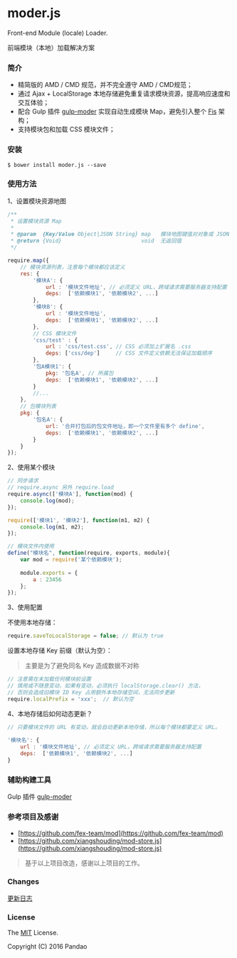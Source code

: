 # moder.js

Front-end Module (locale) Loader. 

前端模块（本地）加载解决方案

### 简介

- 精简版的 AMD / CMD 规范，并不完全遵守 AMD / CMD规范；
- 通过 Ajax + LocalStorage 本地存储避免重复请求模块资源，提高响应速度和交互体验；
- 配合 Gulp 插件 [gulp-moder](https://github.com/pandao/gulp-moder) 实现自动生成模块 Map，避免引入整个 [Fis](https://github.com/fex-team/fis) 架构；
- 支持模块包和加载 CSS 模块文件；

### 安装

```shell
$ bower install moder.js --save
```

### 使用方法

1、设置模块资源地图

```javascript
/**
 * 设置模块资源 Map
 * 
 * @param  {Key/Value Object|JSON String} map   模块地图键值对对象或 JSON String
 * @return {Void}                         void  无返回值
 */

require.map({
    // 模块资源列表，注意每个模块都应该定义
    res: {
        '模块A': {
            url : '模块文件地址', // 必须定义 URL，跨域请求需要服务器支持配置
            deps:  ['依赖模块1', '依赖模块2', ...]
        },
        '模块B': {
            url : '模块文件地址',
            deps:  ['依赖模块1', '依赖模块2', ...]
        },
        // CSS 模块文件
        'css/test' : {
            url : 'css/test.css', // CSS 必须加上扩展名 .css
            deps: ['css/dep']     // CSS 文件定义依赖无法保证加载顺序
        },
        '包A模块1': {
            pkg: '包名A', // 所属包
            deps:  ['依赖模块1', '依赖模块2', ...]
        }
        //...
    },
    // 包模块列表
    pkg: {
        '包名A': {
            url: '合并打包后的包文件地址，即一个文件里有多个 define',
            deps:  ['依赖模块1', '依赖模块2', ...]
        }
    }
});
```

2、使用某个模块

```javascript
// 同步请求
// require.async 另外 require.load
require.async(['模块A'], function(mod) {
    console.log(mod);
});

require(['模块1', '模块2'], function(m1, m2) {
    console.log(m1, m2);
});

// 模块文件内使用
define("模块名", function(require, exports, module){
    var mod = require('某个依赖模块');
    
    module.exports = {
        a : 23456
    };
});
```

3、使用配置

不使用本地存储：

```javascript
require.saveToLocalStorage = false; // 默认为 true
```

设置本地存储 Key 前缀（默认为空）：

> 主要是为了避免同名 Key 造成数据不对称

```javascript
// 注意需在未加载任何模块前设置
// 慎用或不随意变动，如果有变动，必须执行 localStorage.clear() 方法，
// 否则会造成旧模块 ID Key 占用额外本地存储空间，无法同步更新
require.localPrefix = 'xxx';  // 默认为空
```

4、本地存储后如何动态更新？

```javascript
// 只要模块文件的 URL 有变动，就会自动更新本地存储，所以每个模块都要定义 URL。
    
'模块名': {
    url : '模块文件地址', // 必须定义 URL，跨域请求需要服务器支持配置
    deps:  ['依赖模块1', '依赖模块2', ...]
}
```

### 辅助构建工具

Gulp 插件 [gulp-moder](https://github.com/pandao/gulp-moder)

### 参考项目及感谢

- [https://github.com/fex-team/mod](https://github.com/fex-team/mod) 
- [https://github.com/xiangshouding/mod-store.js](https://github.com/xiangshouding/mod-store.js)

> 基于以上项目改造，感谢以上项目的工作。

### Changes

[更新日志](https://github.com/pandao/moder.js/blob/master/CHANGE.md)

### License

The [MIT](https://github.com/pandao/moder.js/blob/master/LICENSE) License.

Copyright (C) 2016 Pandao